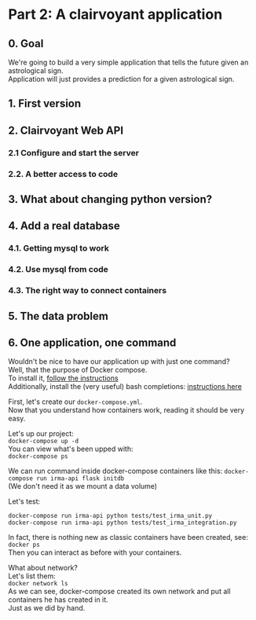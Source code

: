 # Part 2: A clairvoyant application

## 0. Goal
We're going to build a very simple application that tells the future given an astrological sign.  
Application will just provides a prediction for a given astrological sign.

## 1. First version

## 2. Clairvoyant Web API
### 2.1 Configure and start the server
### 2.2. A better access to code  

## 3. What about changing python version?

## 4. Add a real database
### 4.1. Getting mysql to work
### 4.2. Use mysql from code
### 4.3. The right way to connect containers  

## 5. The data problem

## 6. One application, one command
Wouldn't be nice to have our application up with just one command?  
Well, that the purpose of Docker compose.  
To install it, [follow the instructions](https://docs.docker.com/compose/install/)  
Additionally, install the (very useful) bash completions: [instructions here](https://docs.docker.com/compose/completion/)  

First, let's create our `docker-compose.yml`.  
Now that you understand how containers work, reading it should be very easy.  

Let's up our project:  
`docker-compose up -d`  
You can view what's been upped with:  
`docker-compose ps`  
  

We can run command inside docker-compose containers like this:
`docker-compose run irma-api flask initdb`  
(We don't need it as we mount a data volume)  

Let's test:  
```
docker-compose run irma-api python tests/test_irma_unit.py
docker-compose run irma-api python tests/test_irma_integration.py
```

In fact, there is nothing new as classic containers have been created, see:  
`docker ps`  
Then you can interact as before with your containers.  
  
What about network?  
Let's list them:  
`docker network ls`  
As we can see, docker-compose created its own network and put all containers he has created in it.  
Just as we did by hand.  

